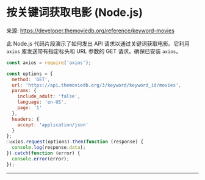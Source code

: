 # 按关键词获取电影 (Node.js)

来源: https://developer.themoviedb.org/reference/keyword-movies

此 Node.js 代码片段演示了如何发出 API 请求以通过关键词获取电影。它利用 `axios` 库发送带有指定标头和 URL 参数的 GET 请求。确保已安装 `axios`。

```javascript
const axios = require('axios');

const options = {
  method: 'GET',
  url: 'https://api.themoviedb.org/3/keyword/keyword_id/movies',
  params: {
    include_adult: 'false',
    language: 'en-US',
    page: '1'
  },
  headers: {
    accept: 'application/json'
  }
};
ാxios.request(options).then(function (response) {
  console.log(response.data);
}).catch(function (error) {
  console.error(error);
});
```

--------------------------------
